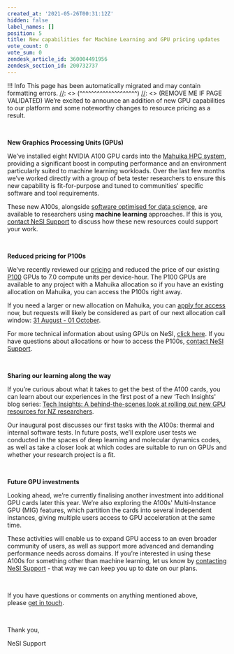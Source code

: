 ```yaml
---
created_at: '2021-05-26T00:31:12Z'
hidden: false
label_names: []
position: 5
title: New capabilities for Machine Learning and GPU pricing updates
vote_count: 0
vote_sum: 0
zendesk_article_id: 360004491956
zendesk_section_id: 200732737
---
```



[//]: <> (REMOVE ME IF PAGE VALIDATED)
[//]: <> (vvvvvvvvvvvvvvvvvvvv)
 !!! Info
     This page has been automatically migrated and may contain formatting errors.
[//]: <> (^^^^^^^^^^^^^^^^^^^^)
[//]: <> (REMOVE ME IF PAGE VALIDATED)
We’re excited to announce an addition of new GPU capabilities to our
platform and some noteworthy changes to resource pricing as a result.

 

**New Graphics Processing Units (GPUs)**

We’ve installed eight NVIDIA A100 GPU cards into the [Mahuika HPC
system](https://support.nesi.org.nz/hc/en-gb/articles/360000163575-Mahuika),
providing a significant boost in computing performance and an
environment particularly suited to machine learning workloads. Over the
last few months we’ve worked directly with a group of beta tester
researchers to ensure this new capability is fit-for-purpose and tuned
to communities' specific software and tool requirements. 

These new A100s, alongside [software optimised for data
science](https://support.nesi.org.nz/hc/en-gb/articles/360004558895-What-software-environments-on-NeSI-are-optimised-for-Machine-Learning-approaches-),
are available to researchers using **machine learning** approaches. If
this is you, [contact NeSI
Support](mailto:https://support.nesi.org.nz/hc/en-gb/requests/new) to
discuss how these new resources could support your work.

 

**Reduced pricing for P100s**

We’ve recently reviewed our
[pricing](https://support.nesi.org.nz/hc/en-gb/articles/360001385735-What-is-an-allocation-)
and reduced the price of our existing
[P100](https://www.nvidia.com/en-us/data-center/tesla-p100/) GPUs to 7.0
compute units per device-hour. The P100 GPUs are available to any
project with a Mahuika allocation so if you have an existing allocation
on Mahuika, you can access the P100s right away.

If you need a larger or new allocation on Mahuika, you can [apply for
access](https://www.nesi.org.nz/services/applyforaccess) now, but
requests will likely be considered as part of our next allocation call
window: [31 August - 01
October](https://www.nesi.org.nz/services/high-performance-computing-and-analytics/guidelines/allocations-allocation-classes-review#window).

For more technical information about using GPUs on NeSI, [click
here](https://support.nesi.org.nz/hc/en-gb/articles/360001471955). If
you have questions about allocations or how to access the P100s,
[contact NeSI
Support](mailto:https://support.nesi.org.nz/hc/en-gb/requests/new).

 

**Sharing our learning along the way**

If you’re curious about what it takes to get the best of the A100 cards,
you can learn about our experiences in the first post of a new ‘Tech
Insights' blog series: [Tech Insights: A behind-the-scenes look at
rolling out new GPU resources for NZ
researchers](https://www.nesi.org.nz/case-studies/tech-insights-behind-scenes-look-rolling-out-new-gpu-resources-nz-researchers).

Our inaugural post discusses our first tasks with the A100s: thermal and
internal software tests. In future posts, we’ll explore user tests we
conducted in the spaces of deep learning and molecular dynamics codes,
as well as take a closer look at which codes are suitable to run on GPUs
and whether your research project is a fit.

 

**Future GPU investments**

Looking ahead, we’re currently finalising another investment into
additional GPU cards later this year. We’re also exploring the A100s'
Multi-Instance GPU (MIG) features, which partition the cards into
several independent instances, giving multiple users access to GPU
acceleration at the same time.

These activities will enable us to expand GPU access to an even broader
community of users, as well as support more advanced and demanding
performance needs across domains. If you’re interested in using these
A100s for something other than machine learning, let us know by
[contacting NeSI
Support](mailto:https://support.nesi.org.nz/hc/en-gb/requests/new) -
that way we can keep you up to date on our plans.

 

If you have questions or comments on anything mentioned above,
please [get in
touch](https://support.nesi.org.nz/hc/en-gb/requests/new).

 

Thank you,

NeSI Support
